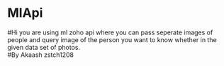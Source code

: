# MlApi
#Hi you are using ml zoho api where you can pass seperate images of people and query image of the person you want to know whether in the given data set of photos.  
#By Akaash zstch1208
